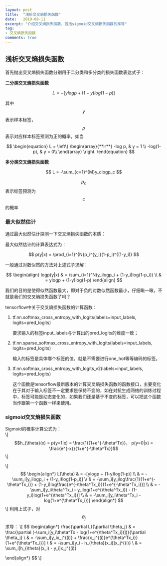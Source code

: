 ```yaml
---
layout: post
title:  "浅析交叉熵损失函数"
date:   2019-08-11
excerpt: "介绍交叉熵损失函数，包括sigmoid交叉熵损失函数的推导"
tag:
- 交叉熵损失函数
comments: true
---
```



## 浅析交叉熵损失函数

首先抛出交叉熵损失函数分别用于二分类和多分类的损失函数表达式子：

**二分类交叉熵损失函数**

$$
L = -[ylogp +(1-y)log(1-p)]
$$

其中$$y$$表示样本标签，$$p$$表示对应样本标签预测为正的概率，如当


$$
\begin{equation}  
L = \left\{  
             \begin{array}{**lr**} 
             -log p,  & y = 1  \\  
             -log(1-p), & y = 0\\  
             \end{array}  
\right.  
\end{equation}
$$

**多分类交叉熵损失函数**

$$
L = -\sum_{c=1}^{M}y_clogp_c
$$

$$p_c$$表示标签预测为$$c$$的概率



### 最大似然估计

通过最大似然估计探测一下交叉熵损失函数的本质：  

最大似然估计的计算表达式为：  

$$
p(y|x) = \prod_{i=1}^{N}p_i^{y_i}(1-p_i)^{(1-y_i)}
$$

一般通过对数似然的方法对上述式子求解：

$$
\begin{align}
logp(y|x) & = \sum_{i=1}^N(y_ilogp_i + (1-y_i)log(1-p_i)) \\
          & = ylogp + (1-y)log(1-p)
\end{align}
$$

我们的目的是使得似然函数最大，即对于负的对数似然函数最小，仔细瞅一瞅，不就是我们的交叉熵损失函数了吗？



tensorflow中关于交叉熵损失函数的计算函数：

1. tf.nn.softmax_cross_entropy_with_logits(labels=input_labels, logits=pred_logits)

   要求输入的标签input_labels与计算出的pred_logits的维度一致；

2. tf.nn.sparse_softmax_cross_entropy_with_logits(labels=input_labels, logits=pred_logits)

   输入的标签是具体哪个标签的值，就是不需要进行one_hot等等编码的标签。

3. tf.nn.softmax_cross_entropy_with_logits_v2(labels=input_labels, logits=pred_logits)

   这个函数是tensorflow最新版本的计算交叉熵损失函数的函数接口，主要变化在于其对于输入标签不一定要求是保持不变的，如在对抗生成网络的训练过程中，标签可能是动态变化的，如果我们还是基于不变的标签，可以把这个函数当作跟第一个函数一样来使用。



### sigmoid交叉熵损失函数

Sigmoid的概率计算公式为：  
\\[ $$h_{\theta}(x) = p(y=1|x) = \frac{1}{1+e^{-\theta^Tx}}， p(y=0|x) = \frac{e^{-x}}{1+e^{-\theta^Tx}}$$ \\]

\\[
$$
\begin{align*}
L(\theta) & = -[ylogp + (1-y)log(1-p)] \\
                        & = -\sum_i[y_ilogp_i + (1-y_i)log(1-p_i)] \\
                        & = -\sum_i[y_ilog\frac{1}{1+e^{-\theta^Tx_i}}  + (1-y_i)log\frac{e^{-\theta^Tx_i}}{1+e^{-\theta^Tx_i}}] \\
                        & = -\sum_i[y_i\theta^Tx_i - y_ilog(1+e^{\theta^Tx_i}) - (1-y_i)log(1+e^{\theta^Tx_i})] \\
                        & = -\sum_i[y_i\theta^Tx_i - log(1+e^{\theta^Tx_i})]
\end{align*} 
$$
\\]
利用上式子，对$$\theta_j$$求导：
\\[
$$
\begin{align*}
 \frac{\partial L}{\partial \theta_j} & = \frac{\partial (-\sum_i[y_i\theta^Tx - log(1+e^{\theta^Tx_i})])}{\partial \theta_j} \\
 																			& = -\sum_i[y_ix_j^{(i)} + \frac{x_j^{(i)}e^{\theta^Tx_i}}{1+e^{\theta^Tx_i}}] \\
 																			& = -\sum_i[y_i - h_{\theta}(x_i)]x_j^{(i)} \\
 																			& = \sum_i[h_{\theta}(x_i) - y_i]x_j^{(i)}
 																			
\end{align*}
$$
\\]
